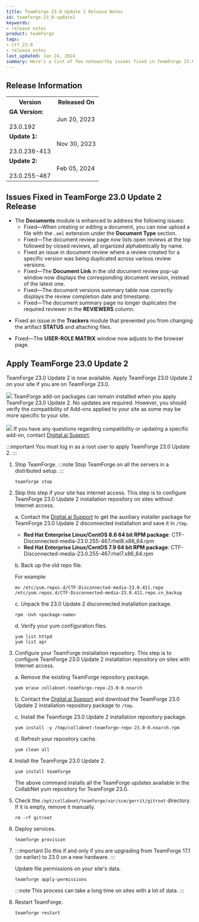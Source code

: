 ```yaml
---
title: TeamForge 23.0 Update 2 Release Notes
id: teamforge-23_0-update2
keywords: 
- release notes
product: teamforge
tags:
- ctf_23.0
- release_notes
last_updated: Jan 24, 2024
summary: Here's a list of few noteworthy issues fixed in TeamForge 23.0 Update 1 and the instructions to apply TeamForge 23.0 Update 2.
---
```


## Release Information

<table>
  <tr>
    <th>Version</th>
    <th>Released On</th>
  </tr>
  <tr>
    <td><b>GA Version:</b> <br></br>23.0.192</td>
    <td>Jun 20, 2023</td>
  </tr>
  <tr>
    <td><b>Update 1:</b> <br></br> 23.0.236-413</td>
    <td>Nov 30, 2023</td>
  </tr>
  <tr>
    <td><b>Update 2:</b> <br></br> 23.0.255-467</td>
    <td>Feb 05, 2024</td>
  </tr>
</table>

## Issues Fixed in TeamForge 23.0 Update 2 Release
* The **Documents** module is enhanced to address the following issues:
   <!-- See, https://forge.collab.net/sf/go/artf424235 -->
   * Fixed—When creating or editing a document, you can now upload a file with the `.eml` extension under the **Document Type** section.
   <!-- See, https://forge.collab.net/sf/go/artf431822 -->
   * Fixed—The document review page now lists open reviews at the top followed by closed reviews, all organized alphabetically by name.
   <!-- See, https://forge.collab.net/sf/go/artf431878 -->
   * Fixed an issue in document review where a review created for a specific version was being duplicated across various review versions.
   <!-- See, https://forge.collab.net/sf/go/artf431820 -->
   * Fixed—The **Document Link** in the old document review pop-up window now displays the corresponding document version, instead of the latest one.
   <!-- See, https://forge.collab.net/sf/go/artf431829 -->
   * Fixed—The document versions summary table now correctly displays the review completion date and timestamp.
   <!-- See, https://forge.collab.net/sf/go/artf431821 -->
   * Fixed—The document summary page no longer duplicates the required reviewer in the **REVIEWERS** column.
<!-- See, https://forge.collab.net/sf/go/artf424288 -->
*  Fixed an issue in the **Trackers** module that prevented you from changing the artifact **STATUS** and attaching files.
<!-- See, https://forge.collab.net/sf/go/artf431900 -->
*  Fixed—The **USER-ROLE MATRIX** window now adjusts to the browser page.

## Apply TeamForge 23.0 Update 2

TeamForge 23.0 Update 2 is now available. Apply TeamForge 23.0 Update 2 on your site if you are on TeamForge 23.0.

![](/docs/assets/images/status-success-small.png) TeamForge add-on packages can remain installed when you apply TeamForge 23.0 Update 2. No updates are required. However, you should verify the compatibility of Add-ons applied to your site as some may be more specific to your site.<br></br>
![](/docs/assets/images/status-success-small.png) If you have any questions regarding compatibility or updating a specific add-on, contact [Digital.ai Support](https://support.digital.ai/).

:::important
You must log in as a root user to apply TeamForge 23.0 Update 2.
:::

1. Stop TeamForge.
   :::note
   Stop TeamForge on all the servers in a distributed setup.
   :::
   ```linux
   teamforge stop
   ````
2. Skip this step if your site has internet access. This step is to configure TeamForge 23.0 Update 2 installation repository on sites without Internet access.

   a. Contact the [Digital.ai Support](https://support.digital.ai/) to get the auxiliary installer package for TeamForge 23.0 Update 2 disconnected installation and save it in `/tmp`.
      * **Red Hat Enterprise Linux/CentOS 8.6 64 bit RPM package**: CTF-Disconnected-media-23.0.255-467.rhel8.x86_64.rpm
      * **Red Hat Enterprise Linux/CentOS 7.9 64 bit RPM package**: CTF-Disconnected-media-23.0.255-467.rhel7.x86_64.rpm

   b. Back up the old repo file.

      For example:

      ```linux
      mv /etc/yum.repos.d/CTF-Disconnected-media-23.0.411.repo /etc/yum.repos.d/CTF-Disconnected-media-23.0.411.repo.cn_backup
      ````

   c. Unpack the 23.0 Update 2 disconnected installation package.

      ```linux
      rpm -Uvh <package-name>
      ````

   d. Verify your yum configuration files.

      ```linux
      yum list httpd
      yum list apr
      ````

3. Configure your TeamForge installation repository. This step is to configure TeamForge 23.0 Update 2 installation repository on sites with Internet access.

   a. Remove the existing TeamForge repository package.

      ```linux
      yum erase collabnet-teamforge-repo-23.0-0.noarch
      ````

   b. Contact the [Digital.ai Support](https://support.digital.ai/) and download the TeamForge 23.0 Update 2 installation repository package to `/tmp`.

   c. Install the Teamforge 23.0 Update 2 installation repository package.

      ```linux
      yum install -y /tmp/collabnet-teamforge-repo-23.0-0.noarch.rpm
      ````

   d. Refresh your repository cache.

      ```linux
      yum clean all
      ````

4. Install the TeamForge 23.0 Update 2.

   ```linux
   yum install teamforge
   ````

   The above command installs all the TeamForge updates available in the CollabNet yum repository for TeamForge 23.0.

5. Check the `/opt/collabnet/teamforge/var/scm/gerrit/gitroot` directory. If it is empty, remove it manually.

   ```linux
   rm -rf gitroot
   ````

6. Deploy services.

   ```linux
   teamforge provision
   ````

7. :::important
   Do this if and only if you are upgrading from TeamForge 17.1 (or earlier) to 23.0 on a new hardware.
   :::

   Update file permissions on your site's data.

   ```linux 
   teamforge apply-permissions
   ````

   :::note
   This process can take a long time on sites with a lot of data.
   :::

8. Restart TeamForge.

   ```linux
   teamforge restart
   ````
